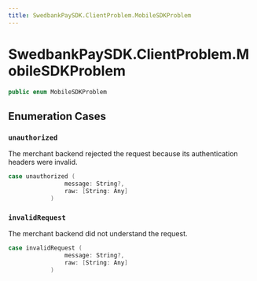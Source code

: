```yaml
---
title: SwedbankPaySDK.ClientProblem.MobileSDKProblem
---
```

# SwedbankPaySDK.ClientProblem.MobileSDKProblem

``` swift
public enum MobileSDKProblem 
```

## Enumeration Cases

### `unauthorized`

The merchant backend rejected the request because its authentication headers were invalid.

``` swift
case unauthorized (
                message: String?,
                raw: [String: Any]
            )
```

### `invalidRequest`

The merchant backend did not understand the request.

``` swift
case invalidRequest (
                message: String?,
                raw: [String: Any]
            )
```
